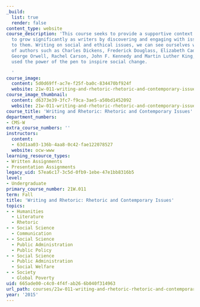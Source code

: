 ```yaml
---
_build:
  list: true
  render: false
content_type: website
course_description: 'This course seeks to provide a supportive context for students
  to grow significantly as writers by discovering and engaging with issues that matter
  to them. Writing on social and ethical issues, we can see ourselves within a tradition
  of authors such as Charles Dickens, Frederick Douglass, Elizabeth Cady Stanton,
  George Orwell, Rachel Carson, John F. Kennedy and Martin Luther King, Jr., who have
  used the power of the pen to inspire social change.

  '
course_image:
  content: 5d0d69ff-ac7e-f25f-ba0c-834470bf924f
  website: 21w-011-writing-and-rhetoric-rhetoric-and-contemporary-issues-fall-2015
course_image_thumbnail:
  content: d6373e39-3fc7-f9ca-3ae5-a50bd1452092
  website: 21w-011-writing-and-rhetoric-rhetoric-and-contemporary-issues-fall-2015
course_title: 'Writing and Rhetoric: Rhetoric and Contemporary Issues'
department_numbers:
- CMS-W
extra_course_numbers: ''
instructors:
  content:
  - 63d1aa03-136b-4aa8-0c42-fae122078527
  website: ocw-www
learning_resource_types:
- Written Assignments
- Presentation Assignments
legacy_uid: 57ea6c17-3c5d-0fb9-1ebe-47e1bb8316b5
level:
- Undergraduate
primary_course_number: 21W.011
term: Fall
title: 'Writing and Rhetoric: Rhetoric and Contemporary Issues'
topics:
- - Humanities
  - Literature
  - Rhetoric
- - Social Science
  - Communication
- - Social Science
  - Public Administration
  - Public Policy
- - Social Science
  - Public Administration
  - Social Welfare
- - Society
  - Global Poverty
uid: 665ade00-c4c0-4f4f-ab26-6b040f314963
url_path: courses/21w-011-writing-and-rhetoric-rhetoric-and-contemporary-issues-fall-2015
year: '2015'
---
```

